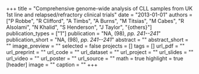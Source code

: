 +++
title = "Comprehensive genome-wide analysis of CLL samples from UK 1st line and relapsed/refractory clinical trials"
date = "2013-01-01"
authors = ["P Robbe", "R Clifford", "A Timbs", "A Burns", "M Titsias", "M Cabes", "R Alsolami", "N Khalid", "S Henderson", "J Taylor", "{others}"]
publication_types = ["1"]
publication = "NA, (98), _pp. 241--241_"
publication_short = "NA, (98), _pp. 241--241_"
abstract = ""
abstract_short = ""
image_preview = ""
selected = false
projects = []
tags = []
url_pdf = ""
url_preprint = ""
url_code = ""
url_dataset = ""
url_project = ""
url_slides = ""
url_video = ""
url_poster = ""
url_source = ""
math = true
highlight = true
[header]
image = ""
caption = ""
+++

